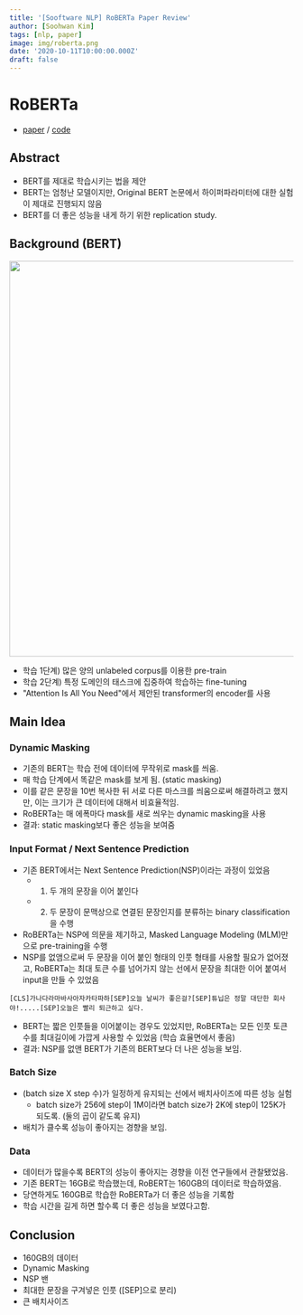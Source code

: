 ```yaml
---
title: '[Sooftware NLP] RoBERTa Paper Review'
author: [Soohwan Kim]
tags: [nlp, paper]
image: img/roberta.png
date: '2020-10-11T10:00:00.000Z'
draft: false
---
```


# RoBERTa
  
- [paper](https://arxiv.org/abs/1907.11692) / [code](https://github.com/pytorch/fairseq/tree/master/examples/roberta)
  
## Abstract
  
- BERT를 제대로 학습시키는 법을 제안
- BERT는 엄청난 모델이지만, Original BERT 논문에서 하이퍼파라미터에 대한 실험이 제대로 진행되지 않음
- BERT를 더 좋은 성능을 내게 하기 위한 replication study.

## Background (BERT)

<img src="https://baekyeongmin.github.io/images/RoBERTa/bert.png" width=700>

- 학습 1단계) 많은 양의 unlabeled corpus를 이용한 pre-train
- 학습 2단계) 특정 도메인의 태스크에 집중하여 학습하는 fine-tuning
- "Attention Is All You Need"에서 제안된 transformer의 encoder를 사용

## Main Idea

### Dynamic Masking

- 기존의 BERT는 학습 전에 데이터에 무작위로 mask를 씌움.
- 매 학습 단계에서 똑같은 mask를 보게 됨. (static masking)
- 이를 같은 문장을 10번 복사한 뒤 서로 다른 마스크를 씌움으로써 해결하려고 했지만, 이는 크기가 큰 데이터에 대해서 비효율적임.
- RoBERTa는 매 에폭마다 mask를 새로 씌우는 dynamic masking을 사용
- 결과: static masking보다 좋은 성능을 보여줌

### Input Format / Next Sentence Prediction

- 기존 BERT에서는 Next Sentence Prediction(NSP)이라는 과정이 있었음
  - 1) 두 개의 문장을 이어 붙인다
  - 2) 두 문장이 문맥상으로 연결된 문장인지를 분류하는 binary classification을 수행
- RoBERTa는 NSP에 의문을 제기하고, Masked Language Modeling (MLM)만으로 pre-training을 수행
- NSP를 없앰으로써 두 문장을 이어 붙인 형태의 인풋 형태를 사용할 필요가 없어졌고, RoBERTa는 최대 토큰 수를 넘어가지 않는 선에서 문장을 최대한 이어 붙여서 input을 만들 수 있었음
```
[CLS]가나다라마바사아자카타파하[SEP]오늘 날씨가 좋은걸?[SEP]튜닙은 정말 대단한 회사야!.....[SEP]오늘은 빨리 퇴근하고 싶다.
```
- BERT는 짧은 인풋들을 이어붙이는 경우도 있었지만, RoBERTa는 모든 인풋 토큰 수를 최대길이에 가깝게 사용할 수 있었음 (학습 효율면에서 좋음)
- 결과: NSP를 없앤 BERT가 기존의 BERT보다 더 나은 성능을 보임.

### Batch Size

- (batch size X step 수)가 일정하게 유지되는 선에서 배치사이즈에 따른 성능 실험
  - batch size가 256에 step이 1M이라면 batch size가 2K에 step이 125K가 되도록. (둘의 곱이 같도록 유지)
- 배치가 클수록 성능이 좋아지는 경향을 보임.

### Data

- 데이터가 많을수록 BERT의 성능이 좋아지는 경향을 이전 연구들에서 관찰됐었음.
- 기존 BERT는 16GB로 학습했는데, RoBERT는 160GB의 데이터로 학습하였음.
- 당연하게도 160GB로 학습한 RoBERTa가 더 좋은 성능을 기록함
- 학습 시간을 길게 하면 할수록 더 좋은 성능을 보였다고함.

## Conclusion

- 160GB의 데이터
- Dynamic Masking
- NSP 밴
- 최대한 문장을 구겨넣은 인풋 ([SEP]으로 분리)
- 큰 배치사이즈
